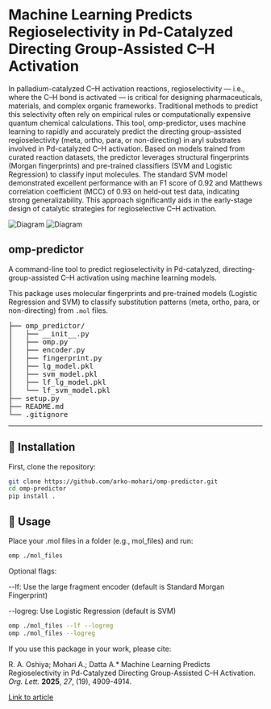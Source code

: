 # Machine Learning Predicts Regioselectivity in Pd-Catalyzed Directing Group-Assisted C–H Activation

In palladium-catalyzed C–H activation reactions, regioselectivity — i.e., where the C–H bond is activated — is critical for designing pharmaceuticals, materials, and complex organic frameworks. Traditional methods to predict this selectivity often rely on empirical rules or computationally expensive quantum chemical calculations.
This tool, omp-predictor, uses machine learning to rapidly and accurately predict the directing group-assisted regioselectivity (meta, ortho, para, or non-directing) in aryl substrates involved in Pd-catalyzed C–H activation. Based on models trained from curated reaction datasets, the predictor leverages structural fingerprints (Morgan fingerprints) and pre-trained classifiers (SVM and Logistic Regression) to classify input molecules.
The standard SVM model demonstrated excellent performance with an F1 score of 0.92 and Matthews correlation coefficient (MCC) of 0.93 on held-out test data, indicating strong generalizability. This approach significantly aids in the early-stage design of catalytic strategies for regioselective C–H activation.

![Diagram](https://pubs.acs.org/cms/10.1021/acs.orglett.5c01158/asset/images/medium/ol5c01158_0006.gif)
![Diagram](https://pubs.acs.org/cms/10.1021/acs.orglett.5c01158/asset/images/medium/ol5c01158_0007.gif)

## omp-predictor

A command-line tool to predict regioselectivity in Pd-catalyzed, directing-group-assisted C–H activation using machine learning models.

This package uses molecular fingerprints and pre-trained models (Logistic Regression and SVM) to classify substitution patterns (meta, ortho, para, or non-directing) from `.mol` files.

<pre lang="markdown">
├── omp_predictor/
│   ├── __init__.py
│   ├── omp.py
│   ├── encoder.py
│   ├── fingerprint.py
│   ├── lg_model.pkl
│   ├── svm_model.pkl
│   ├── lf_lg_model.pkl
│   └── lf_svm_model.pkl
├── setup.py
├── README.md
└── .gitignore </pre>

---

## 🚀 Installation

First, clone the repository:

```bash
git clone https://github.com/arko-mohari/omp-predictor.git
cd omp-predictor
pip install .
```

## 🧪 Usage

Place your .mol files in a folder (e.g., mol_files) and run:

```bash
omp ./mol_files
```

Optional flags:

--lf: Use the large fragment encoder (default is Standard Morgan Fingerprint)

--logreg: Use Logistic Regression (default is SVM)

```bash
omp ./mol_files --lf --logreg
omp ./mol_files --logreg
```
If you use this package in your work, please cite:

R. A. Oshiya; Mohari A.; Datta A.* Machine Learning Predicts Regioselectivity in Pd-Catalyzed Directing Group-Assisted C–H Activation. *Org. Lett.* **2025**, *27*, (19), 4909-4914. 

[Link to article](https://pubs.acs.org/doi/10.1021/acs.orglett.5c01158)
